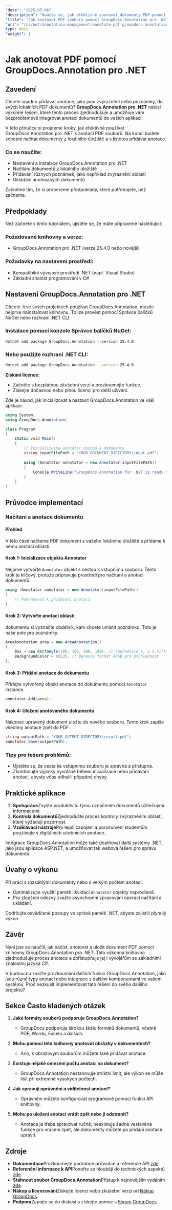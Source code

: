 ```yaml
---
"date": "2025-05-06"
"description": "Naučte se, jak efektivně anotovat dokumenty PDF pomocí nástroje GroupDocs.Annotation pro .NET. Tato příručka se zabývá nastavením, přidáváním anotací a ukládáním vaší práce."
"title": "Jak anotovat PDF soubory pomocí GroupDocs.Annotation pro .NET – Komplexní průvodce"
"url": "/cs/net/annotation-management/annotate-pdf-groupdocs-annotation-net/"
type: docs
"weight": 1
---
```


# Jak anotovat PDF pomocí GroupDocs.Annotation pro .NET

## Zavedení

Chcete snadno přidávat anotace, jako jsou zvýraznění nebo poznámky, do svých lokálních PDF dokumentů? **GroupDocs.Annotation pro .NET** nabízí výkonné řešení, které tento proces zjednodušuje a umožňuje vám bezproblémově integrovat anotaci dokumentů do vašich aplikací.

V této příručce si projdeme kroky, jak efektivně používat GroupDocs.Annotation pro .NET k anotaci PDF souborů. Na konci budete schopni načítat dokumenty z lokálního úložiště a s jistotou přidávat anotace.

### Co se naučíte:
- Nastavení a instalace GroupDocs.Annotation pro .NET
- Načítání dokumentů z lokálního úložiště
- Přidávání různých poznámek, jako například zvýraznění oblastí
- Ukládání anotovaných dokumentů

Začněme tím, že si probereme předpoklady, které potřebujete, než začneme.

## Předpoklady

Než začnete s tímto tutoriálem, ujistěte se, že máte připravené následující:

### Požadované knihovny a verze:
- GroupDocs.Annotation pro .NET (verze 25.4.0 nebo novější)

### Požadavky na nastavení prostředí:
- Kompatibilní vývojové prostředí .NET (např. Visual Studio)
- Základní znalost programování v C#

## Nastavení GroupDocs.Annotation pro .NET

Chcete-li ve svých projektech používat GroupDocs.Annotation, musíte nejprve nainstalovat knihovnu. To lze provést pomocí Správce balíčků NuGet nebo rozhraní .NET CLI.

### Instalace pomocí konzole Správce balíčků NuGet:
```shell
dotnet add package GroupDocs.Annotation --version 25.4.0
```

### Nebo použijte rozhraní .NET CLI:
```bash
dotnet add package GroupDocs.Annotation --version 25.4.0
```

**Získání licence:**
- Začněte s bezplatnou zkušební verzí a prozkoumejte funkce.
- Získejte dočasnou nebo plnou licenci pro delší užívání.

Zde je návod, jak inicializovat a nastavit GroupDocs.Annotation ve vaší aplikaci:

```csharp
using System;
using GroupDocs.Annotation;

class Program
{
    static void Main()
    {
        // Inicializujte anotátor cestou k dokumentu
        string inputFilePath = "YOUR_DOCUMENT_DIRECTORY\input.pdf";
        
        using (Annotator annotator = new Annotator(inputFilePath))
        {
            Console.WriteLine("GroupDocs.Annotation for .NET is ready to use.");
        }
    }
}
```

## Průvodce implementací

### Načítání a anotace dokumentu

#### Přehled
V této části načteme PDF dokument z vašeho lokálního úložiště a přidáme k němu anotaci oblasti.

#### Krok 1: Inicializace objektu Annotator
Nejprve vytvořte `Annotator` objekt s cestou k vstupnímu souboru. Tento krok je klíčový, protože připravuje prostředí pro načítání a anotaci dokumentů.

```csharp
using (Annotator annotator = new Annotator(inputFilePath))
{
    // Pokračovat k přidávání anotací
}
```

#### Krok 2: Vytvořte anotaci oblasti
dokumentu si vyznačte obdélník, kam chcete umístit poznámku. Toto je naše pole pro poznámky.

```csharp
AreaAnnotation area = new AreaAnnotation()
{
    Box = new Rectangle(100, 100, 100, 100), // Souřadnice x, y a šířka a výška
    BackgroundColor = 65535, // Barevný formát ARGB pro průhlednost
};
```

#### Krok 3: Přidání anotace do dokumentu
Přidejte vytvořený objekt anotace do dokumentu pomocí `Annotator` instance.

```csharp
annotator.Add(area);
```

#### Krok 4: Uložení anotovaného dokumentu
Nakonec upravený dokument uložte do nového souboru. Tento krok zapíše všechny anotace zpět do PDF.

```csharp
string outputPath = "YOUR_OUTPUT_DIRECTORY\result.pdf";
annotator.Save(outputPath);
```

### Tipy pro řešení problémů:
- Ujistěte se, že cesta ke vstupnímu souboru je správná a přístupná.
- Zkontrolujte výjimky vyvolané během inicializace nebo přidávání anotací, abyste včas odhalili případné chyby.

## Praktické aplikace

1. **Spolupráce**Zvyšte produktivitu týmu označením dokumentů užitečnými informacemi.
2. **Kontrola dokumentů**Zjednodušte proces kontroly zvýrazněním oblastí, které vyžadují pozornost.
3. **Vzdělávací nástroje**Pro lepší zapojení a porozumění studentům používejte v digitálních učebnicích anotace.

Integrace GroupDocs.Annotation může také doplňovat další systémy .NET, jako jsou aplikace ASP.NET, a umožňovat tak webová řešení pro správu dokumentů.

## Úvahy o výkonu

Při práci s rozsáhlými dokumenty nebo s velkým počtem anotací:
- Optimalizujte využití paměti likvidací `Annotator` objekty neprodleně.
- Pro zlepšení odezvy zvažte asynchronní zpracování operací načítání a ukládání.

Dodržujte osvědčené postupy ve správě paměti .NET, abyste zajistili plynulý výkon.

## Závěr

Nyní jste se naučili, jak načíst, anotovat a uložit dokument PDF pomocí knihovny GroupDocs.Annotation pro .NET. Tato výkonná knihovna zjednodušuje proces anotace a zpřístupňuje jej i vývojářům se základními znalostmi jazyka C#.

V budoucnu zvažte prozkoumání dalších funkcí GroupDocs.Annotation, jako jsou různé typy anotací nebo integrace s dalšími komponentami ve vašem systému. Proč nezkusit implementovat tato řešení do svého dalšího projektu?

## Sekce Často kladených otázek

1. **Jaké formáty souborů podporuje GroupDocs.Annotation?**
   - GroupDocs podporuje širokou škálu formátů dokumentů, včetně PDF, Wordu, Excelu a dalších.

2. **Mohu pomocí této knihovny anotovat obrázky v dokumentech?**
   - Ano, k obrazovým souborům můžete také přidávat anotace.

3. **Existuje nějaké omezení počtu anotací na dokument?**
   - GroupDocs.Annotation nestanovuje striktní limit, ale výkon se může lišit při extrémně vysokých počtech.

4. **Jak spravuji oprávnění a viditelnost anotací?**
   - Oprávnění můžete konfigurovat programově pomocí funkcí API knihovny.

5. **Mohu po uložení anotaci vrátit zpět nebo ji odstranit?**
   - Anotace je třeba spravovat ručně; neexistuje žádná vestavěná funkce pro vrácení zpět, ale dokumenty můžete po přidání anotace upravit.

## Zdroje

- **Dokumentace**Prozkoumejte podrobné průvodce a reference API [zde](https://docs.groupdocs.com/annotation/net/).
- **Referenční informace k API**Ponořte se hlouběji do technických aspektů [zde](https://reference.groupdocs.com/annotation/net/).
- **Stáhnout soubor GroupDocs.Annotation**Přístup k nejnovějším vydáním [zde](https://releases.groupdocs.com/annotation/net/).
- **Nákup a licencování**Získejte licenci nebo zkušební verzi od [Nákup GroupDocs](https://purchase.groupdocs.com/buy).
- **Podpora**Zapojte se do diskusí a získejte pomoc s [Fórum GroupDocs](https://forum.groupdocs.com/c/annotation).